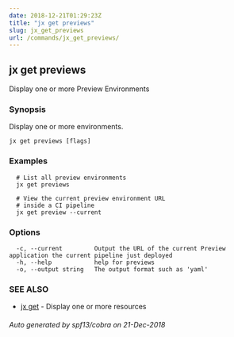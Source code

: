 ```yaml
---
date: 2018-12-21T01:29:23Z
title: "jx get previews"
slug: jx_get_previews
url: /commands/jx_get_previews/
---
```

## jx get previews

Display one or more Preview Environments

### Synopsis

Display one or more environments.

```
jx get previews [flags]
```

### Examples

```
  # List all preview environments
  jx get previews
  
  # View the current preview environment URL
  # inside a CI pipeline
  jx get preview --current
```

### Options

```
  -c, --current         Output the URL of the current Preview application the current pipeline just deployed
  -h, --help            help for previews
  -o, --output string   The output format such as 'yaml'
```

### SEE ALSO

* [jx get](/commands/jx_get/)	 - Display one or more resources

###### Auto generated by spf13/cobra on 21-Dec-2018
